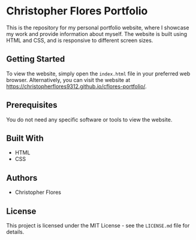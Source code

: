 # Christopher Flores Portfolio

This is the repository for my personal portfolio website, where I showcase my work and provide information about myself. The website is built using HTML and CSS, and is responsive to different screen sizes.

## Getting Started

To view the website, simply open the `index.html` file in your preferred web browser. Alternatively, you can visit the website at https://christopherflores9312.github.io/cflores-portfolio/.

## Prerequisites

You do not need any specific software or tools to view the website.

## Built With

- HTML
- CSS

## Authors

- Christopher Flores

## License

This project is licensed under the MIT License - see the `LICENSE.md` file for details.
